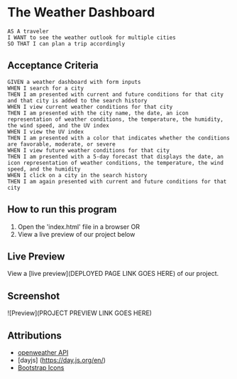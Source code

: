 # The Weather Dashboard

````
AS A traveler
I WANT to see the weather outlook for multiple cities
SO THAT I can plan a trip accordingly
````

## Acceptance Criteria

````
GIVEN a weather dashboard with form inputs
WHEN I search for a city
THEN I am presented with current and future conditions for that city and that city is added to the search history
WHEN I view current weather conditions for that city
THEN I am presented with the city name, the date, an icon representation of weather conditions, the temperature, the humidity, the wind speed, and the UV index
WHEN I view the UV index
THEN I am presented with a color that indicates whether the conditions are favorable, moderate, or severe
WHEN I view future weather conditions for that city
THEN I am presented with a 5-day forecast that displays the date, an icon representation of weather conditions, the temperature, the wind speed, and the humidity
WHEN I click on a city in the search history
THEN I am again presented with current and future conditions for that city
````

## How to run this program

1. Open the 'index.html' file in a browser
OR
2. View a live preview of our project below

## Live Preview

View a [live preview](DEPLOYED PAGE LINK GOES HERE) of our project.

## Screenshot

![Preview](PROJECT PREVIEW LINK GOES HERE)

## Attributions

* [openweather API](https://openweathermap.org/)
* [dayjs] (https://day.js.org/en/)
* [Bootstrap Icons](https://icons.getbootstrap.com/#install)


